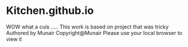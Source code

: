 # Kitchen.github.io
WOW what a cuis .....
This work is  based on project that was tricky
Authored by Munair
Copyright@Munair
Please use your local browser to view it
